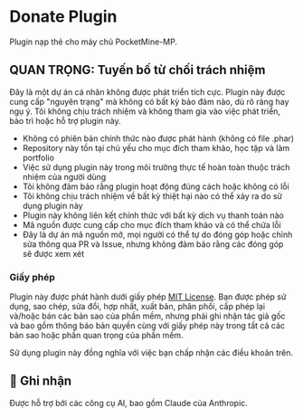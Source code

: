 # Donate Plugin

Plugin nạp thẻ cho máy chủ PocketMine-MP.

## QUAN TRỌNG: Tuyến bố từ chối trách nhiệm

Đây là một dự án cá nhân không được phát triển tích cực. Plugin này được cung cấp "nguyên trạng" mà không có bất kỳ bảo đảm nào, dù rõ ràng hay ngụ ý. Tôi không chịu trách nhiệm và không tham gia vào việc phát triển, bảo trì hoặc hỗ trợ plugin này.

- Không có phiên bản chính thức nào được phát hành (không có file .phar)
- Repository này tồn tại chủ yếu cho mục đích tham khảo, học tập và làm portfolio
- Việc sử dụng plugin này trong môi trường thực tế hoàn toàn thuộc trách nhiệm của người dùng
- Tôi không đảm bảo rằng plugin hoạt động đúng cách hoặc không có lỗi
- Tôi không chịu trách nhiệm về bất kỳ thiệt hại nào có thể xảy ra do sử dụng plugin này
- Plugin này không liên kết chính thức với bất kỳ dịch vụ thanh toán nào
- Mã nguồn được cung cấp cho mục đích tham khảo và có thể chứa lỗi
- Đây là dự án mã nguồn mở, mọi người có thể tự do đóng góp hoặc chỉnh sửa thông qua PR và Issue, nhưng không đảm bảo rằng các đóng góp sẽ được xem xét

### Giấy phép

Plugin này được phát hành dưới giấy phép [MIT License](LICENSE). Bạn được phép sử dụng, sao chép, sửa đổi, hợp nhất, xuất bản, phân phối, cấp phép lại và/hoặc bán các bản sao của phần mềm, nhưng phải ghi nhận tác giả gốc và bao gồm thông báo bản quyền cùng với giấy phép này trong tất cả các bản sao hoặc phần quan trọng của phần mềm.

Sử dụng plugin này đồng nghĩa với việc bạn chấp nhận các điều khoản trên.

## 🤖 Ghi nhận
Được hỗ trợ bởi các công cụ AI, bao gồm Claude của Anthropic.
